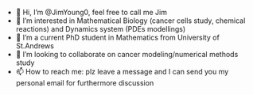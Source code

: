- 👋 Hi, I’m @JimYoung0, feel free to call me Jim
- 👀 I’m interested in Mathematical Biology (cancer cells study, chemical reactions) and Dynamics system (PDEs modellings)
- 🌱 I’m a current PhD student in Mathematics from University of St.Andrews
- 💞️ I’m looking to collaborate on cancer modeling/numerical methods study 
- 📫 How to reach me: plz leave a message and I can send you my personal email for furthermore discussion




<!---
JimYoung0/JimYoung0 is a ✨ special ✨ repository because its `README.md` (this file) appears on your GitHub profile.
You can click the Preview link to take a look at your changes.
--->
